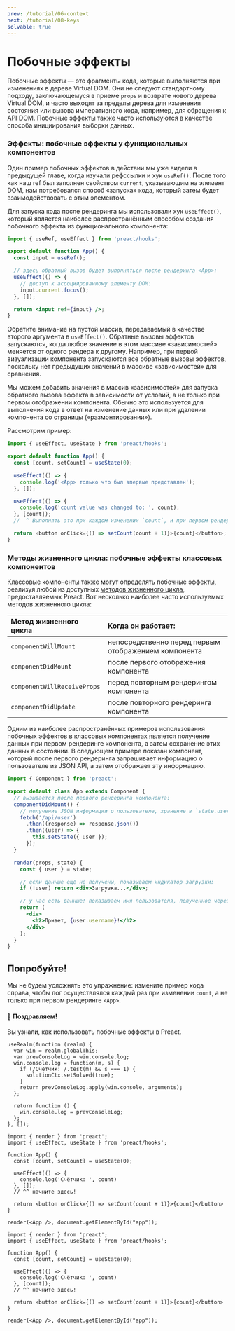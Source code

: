```yaml
---
prev: /tutorial/06-context
next: /tutorial/08-keys
solvable: true
---
```


# Побочные эффекты

Побочные эффекты — это фрагменты кода, которые выполняются при изменениях в дереве Virtual DOM. Они не следуют стандартному подходу, заключающемуся в приеме `props` и возврате нового дерева Virtual DOM, и часто выходят за пределы дерева для изменения состояния или вызова императивного кода, например, для обращения к API DOM. Побочные эффекты также часто используются в качестве способа инициирования выборки данных.

### Эффекты: побочные эффекты у функциональных компонентов

Один пример побочных эффектов в действии мы уже видели в предыдущей главе, когда изучали рефссылки и хук `useRef()`. После того как наш ref был заполнен свойством `current`, указывающим на элемент DOM, нам потребовался способ «запуска» кода, который затем будет взаимодействовать с этим элементом.

Для запуска кода после рендеринга мы использовали хук `useEffect()`, который является наиболее распространённым способом создания побочного эффекта из функционального компонента:

```jsx
import { useRef, useEffect } from 'preact/hooks';

export default function App() {
  const input = useRef();

  // здесь обратный вызов будет выполняться после рендеринга <App>:
  useEffect(() => {
    // доступ к ассоциированному элементу DOM:
    input.current.focus();
  }, []);

  return <input ref={input} />;
}
```

Обратите внимание на пустой массив, передаваемый в качестве второго аргумента в `useEffect()`. Обратные вызовы эффектов запускаются, когда любое значение в этом массиве «зависимостей» меняется от одного рендера к другому. Например, при первой визуализации компонента запускаются все обратные вызовы эффектов, поскольку нет предыдущих значений в массиве «зависимостей» для сравнения.

Мы можем добавить значения в массив «зависимостей» для запуска обратного вызова эффекта в зависимости от условий, а не только при первом отображении компонента. Обычно это используется для выполнения кода в ответ на изменение данных или при удалении компонента со страницы («размонтировании»).

Рассмотрим пример:

```js
import { useEffect, useState } from 'preact/hooks';

export default function App() {
  const [count, setCount] = useState(0);

  useEffect(() => {
    console.log('<App> только что был впервые представлен');
  }, []);

  useEffect(() => {
    console.log('count value was changed to: ', count);
  }, [count]);
  //  ^ Выполнять это при каждом изменении `count`, и при первом рендере

  return <button onClick={() => setCount(count + 1)}>{count}</button>;
}
```

### Методы жизненного цикла: побочные эффекты классовых компонентов

Классовые компоненты также могут определять побочные эффекты, реализуя любой из доступных [методов жизненного цикла][lifecycle methods], предоставляемых Preact. Вот несколько наиболее часто используемых методов жизненного цикла:

| Метод жизненного цикла      | Когда он работает:                                   |
| :-------------------------- | :--------------------------------------------------- |
| `componentWillMount`        | непосредственно перед первым отображением компонента |
| `componentDidMount`         | после первого отображения компонента                 |
| `componentWillReceiveProps` | перед повторным рендерингом компонента               |
| `componentDidUpdate`        | после повторного рендеринга компонента               |

Одним из наиболее распространённых примеров использования побочных эффектов в классовых компонентах является получение данных при первом рендеринге компонента, а затем сохранение этих данных в состоянии. В следующем примере показан компонент, который после первого рендеринга запрашивает информацию о пользователе из JSON API, а затем отображает эту информацию.

```jsx
import { Component } from 'preact';

export default class App extends Component {
  // вызывается после первого рендеринга компонента:
  componentDidMount() {
    // получение JSON информации о пользователе, хранение в `state.user`:
    fetch('/api/user')
      .then((response) => response.json())
      .then((user) => {
        this.setState({ user });
      });
  }

  render(props, state) {
    const { user } = state;

    // если данные ещё не получены, показываем индикатор загрузки:
    if (!user) return <div>Загрузка...</div>;

    // у нас есть данные! показываем имя пользователя, полученное через API:
    return (
      <div>
        <h2>Привет, {user.username}!</h2>
      </div>
    );
  }
}
```

## Попробуйте!

Мы не будем усложнять это упражнение: измените пример кода справа, чтобы лог осуществлялся каждый раз при изменении `count`, а не только при первом рендеринге `<App>`.

<solution>
  <h4>🎉 Поздравляем!</h4>
  <p>Вы узнали, как использовать побочные эффекты в Preact.</p>
</solution>

```js:setup
useRealm(function (realm) {
  var win = realm.globalThis;
  var prevConsoleLog = win.console.log;
  win.console.log = function(m, s) {
    if (/Счётчик: /.test(m) && s === 1) {
      solutionCtx.setSolved(true);
    }
    return prevConsoleLog.apply(win.console, arguments);
  };

  return function () {
    win.console.log = prevConsoleLog;
  };
}, []);
```

```jsx:repl-initial
import { render } from 'preact';
import { useEffect, useState } from 'preact/hooks';

function App() {
  const [count, setCount] = useState(0);

  useEffect(() => {
    console.log('Счётчик: ', count)
  }, []);
  // ^^ начните здесь!

  return <button onClick={() => setCount(count + 1)}>{count}</button>
}

render(<App />, document.getElementById("app"));
```

```jsx:repl-final
import { render } from 'preact';
import { useEffect, useState } from 'preact/hooks';

function App() {
  const [count, setCount] = useState(0);

  useEffect(() => {
    console.log('Счётчик: ', count)
  }, [count]);
  // ^^ начните здесь!

  return <button onClick={() => setCount(count + 1)}>{count}</button>
}

render(<App />, document.getElementById("app"));
```

[lifecycle methods]: /guide/v10/components#lifecycle-methods
